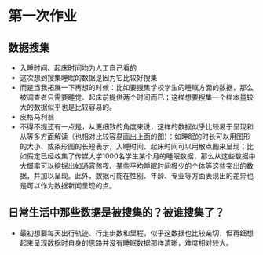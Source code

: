 # 第一次作业
## 数据搜集
- 入睡时间、起床时间均为人工自己看的
- 这次想到搜集睡眠的数据是因为它比较好搜集
- 而是当我拓展一下再想的时候：比如要搜集学校学生的睡眠方面的数据，那么被调查者只需要睡觉、起床前提供两个时间而已；这样想要搜集一个样本量较大的数据似乎也是比较容易的。
- 皮格马利翁
- 不得不提还有一点是，从更细致的角度来说，这样的数据似乎比较易于呈现和从等多方面解读（也相对比较容易画出上面的图）：如睡眠的时长可以用图形的大小、或条形图的长短表示，入睡时间、起床时间可以用散点图来呈现；比如假定已经收集了传媒大学1000名学生某个月的睡眠数据，那么从这些数据中大概率可以挖掘出如通宵熬夜、某些平均睡眠时间极少的个体等这些突出的数据，并加以呈现。此外，数据可能在性别、年龄、专业等方面表现出的差异也是可以作为数据新闻呈现的点。
## 日常生活中那些数据是被搜集的？被谁搜集了？
- 最初想要每天出行轨迹、行走步数和里程，似乎这数据也比较亲切，但再细想起来呈现数据时自身的思路并没有睡眠数据那样清晰，难度相对较大。
